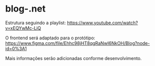 # blog-.net

Estrutura seguindo a playlist: https://www.youtube.com/watch?v=xEQYwMc-LiQ

O frontend será adaptado para o protótipo: https://www.figma.com/file/Ehhc98jHT8qgRaNwI6NkOH/Blog?node-id=0%3A1 

Mais informações serão adicionadas conforme desenvolvimento.
